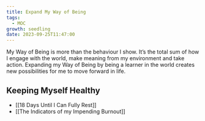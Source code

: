 ```yaml
---
title: Expand My Way of Being
tags:
  - MOC
growth: seedling
date: 2023-09-25T11:47:00
---
```

My Way of Being is more than the behaviour I show. It’s the total sum of how I engage with the world, make meaning from my environment and take action. Expanding my Way of Being by being a learner in the world creates new possibilities for me to move forward in life.

## Keeping Myself Healthy
- [[18 Days Until I Can Fully Rest]]
- [[The Indicators of my Impending Burnout]]
